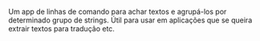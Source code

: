 Um app de linhas de comando para achar textos e agrupá-los por determinado grupo de strings. Útil para usar em aplicações que se queira extrair textos para tradução etc.
